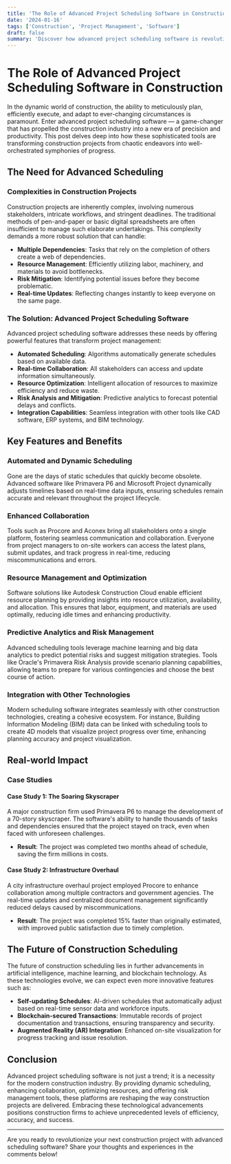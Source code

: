 ```yaml
---
title: 'The Role of Advanced Project Scheduling Software in Construction'
date: '2024-01-16'
tags: ['Construction', 'Project Management', 'Software']
draft: false
summary: 'Discover how advanced project scheduling software is revolutionizing the construction industry by optimizing project timelines, enhancing collaboration, and ensuring efficient resource allocation.'
---
```


# The Role of Advanced Project Scheduling Software in Construction

In the dynamic world of construction, the ability to meticulously plan, efficiently execute, and adapt to ever-changing circumstances is paramount. Enter advanced project scheduling software — a game-changer that has propelled the construction industry into a new era of precision and productivity. This post delves deep into how these sophisticated tools are transforming construction projects from chaotic endeavors into well-orchestrated symphonies of progress.

## The Need for Advanced Scheduling

### Complexities in Construction Projects

Construction projects are inherently complex, involving numerous stakeholders, intricate workflows, and stringent deadlines. The traditional methods of pen-and-paper or basic digital spreadsheets are often insufficient to manage such elaborate undertakings. This complexity demands a more robust solution that can handle:
- **Multiple Dependencies**: Tasks that rely on the completion of others create a web of dependencies.
- **Resource Management**: Efficiently utilizing labor, machinery, and materials to avoid bottlenecks.
- **Risk Mitigation**: Identifying potential issues before they become problematic.
- **Real-time Updates**: Reflecting changes instantly to keep everyone on the same page.

### The Solution: Advanced Project Scheduling Software

Advanced project scheduling software addresses these needs by offering powerful features that transform project management:

- **Automated Scheduling**: Algorithms automatically generate schedules based on available data.
- **Real-time Collaboration**: All stakeholders can access and update information simultaneously.
- **Resource Optimization**: Intelligent allocation of resources to maximize efficiency and reduce waste.
- **Risk Analysis and Mitigation**: Predictive analytics to forecast potential delays and conflicts.
- **Integration Capabilities**: Seamless integration with other tools like CAD software, ERP systems, and BIM technology.

## Key Features and Benefits

### Automated and Dynamic Scheduling

Gone are the days of static schedules that quickly become obsolete. Advanced software like Primavera P6 and Microsoft Project dynamically adjusts timelines based on real-time data inputs, ensuring schedules remain accurate and relevant throughout the project lifecycle.

### Enhanced Collaboration

Tools such as Procore and Aconex bring all stakeholders onto a single platform, fostering seamless communication and collaboration. Everyone from project managers to on-site workers can access the latest plans, submit updates, and track progress in real-time, reducing miscommunications and errors.

### Resource Management and Optimization

Software solutions like Autodesk Construction Cloud enable efficient resource planning by providing insights into resource utilization, availability, and allocation. This ensures that labor, equipment, and materials are used optimally, reducing idle times and enhancing productivity.

### Predictive Analytics and Risk Management

Advanced scheduling tools leverage machine learning and big data analytics to predict potential risks and suggest mitigation strategies. Tools like Oracle's Primavera Risk Analysis provide scenario planning capabilities, allowing teams to prepare for various contingencies and choose the best course of action.

### Integration with Other Technologies

Modern scheduling software integrates seamlessly with other construction technologies, creating a cohesive ecosystem. For instance, Building Information Modeling (BIM) data can be linked with scheduling tools to create 4D models that visualize project progress over time, enhancing planning accuracy and project visualization.

## Real-world Impact

### Case Studies

#### Case Study 1: The Soaring Skyscraper

A major construction firm used Primavera P6 to manage the development of a 70-story skyscraper. The software's ability to handle thousands of tasks and dependencies ensured that the project stayed on track, even when faced with unforeseen challenges. 

- **Result**: The project was completed two months ahead of schedule, saving the firm millions in costs.

#### Case Study 2: Infrastructure Overhaul

A city infrastructure overhaul project employed Procore to enhance collaboration among multiple contractors and government agencies. The real-time updates and centralized document management significantly reduced delays caused by miscommunications.

- **Result**: The project was completed 15% faster than originally estimated, with improved public satisfaction due to timely completion.

## The Future of Construction Scheduling

The future of construction scheduling lies in further advancements in artificial intelligence, machine learning, and blockchain technology. As these technologies evolve, we can expect even more innovative features such as:

- **Self-updating Schedules**: AI-driven schedules that automatically adjust based on real-time sensor data and workforce inputs.
- **Blockchain-secured Transactions**: Immutable records of project documentation and transactions, ensuring transparency and security.
- **Augmented Reality (AR) Integration**: Enhanced on-site visualization for progress tracking and issue resolution.

## Conclusion

Advanced project scheduling software is not just a trend; it is a necessity for the modern construction industry. By providing dynamic scheduling, enhancing collaboration, optimizing resources, and offering risk management tools, these platforms are reshaping the way construction projects are delivered. Embracing these technological advancements positions construction firms to achieve unprecedented levels of efficiency, accuracy, and success.

---

Are you ready to revolutionize your next construction project with advanced scheduling software? Share your thoughts and experiences in the comments below!